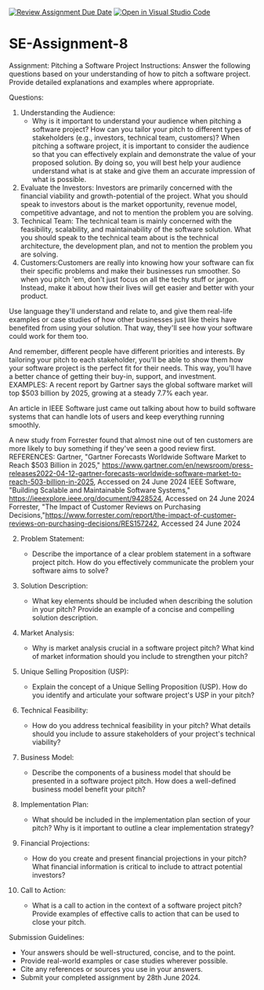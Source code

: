 [![Review Assignment Due Date](https://classroom.github.com/assets/deadline-readme-button-22041afd0340ce965d47ae6ef1cefeee28c7c493a6346c4f15d667ab976d596c.svg)](https://classroom.github.com/a/4bgukiqw)
[![Open in Visual Studio Code](https://classroom.github.com/assets/open-in-vscode-2e0aaae1b6195c2367325f4f02e2d04e9abb55f0b24a779b69b11b9e10269abc.svg)](https://classroom.github.com/online_ide?assignment_repo_id=15322948&assignment_repo_type=AssignmentRepo)
# SE-Assignment-8
 Assignment: Pitching a Software Project
 Instructions:
Answer the following questions based on your understanding of how to pitch a software project. Provide detailed explanations and examples where appropriate.

 Questions:

1. Understanding the Audience:
   - Why is it important to understand your audience when pitching a software project? How can you tailor your pitch to different types of stakeholders (e.g., investors, technical team, customers)?
When pitching a software project, it is important to consider the audience so that you can effectively explain and demonstrate the value of your proposed solution. By doing so, you will best help your audience understand what is at stake and give them an accurate impression of what is possible.
1. Evaluate the Investors:
Investors are primarily concerned with the financial viability and growth-potential of the project.
What you should speak to investors about is the market opportunity, revenue model, competitive advantage, and not to mention the problem you are solving.
2. Technical Team:
The technical team is mainly concerned with the feasibility, scalability, and maintainability of the software solution.
What you should speak to the technical team about is the technical architecture, the development plan, and not to mention the problem you are solving. 
3. Customers:Customers are really into knowing how your software can fix their specific problems and make their businesses run smoother. So when you pitch 'em, don't just focus on all the techy stuff or jargon. Instead, make it about how their lives will get easier and better with your product.

Use language they'll understand and relate to, and give them real-life examples or case studies of how other businesses just like theirs have benefited from using your solution. That way, they'll see how your software could work for them too.

And remember, different people have different priorities and interests. By tailoring your pitch to each stakeholder, you'll be able to show them how your software project is the perfect fit for their needs. This way, you'll have a better chance of getting their buy-in, support, and investment.
EXAMPLES:
A recent report by Gartner says the global software market will top $503 billion by 2025, growing at a steady 7.7% each year.

An article in IEEE Software just came out talking about how to build software systems that can handle lots of users and keep everything running smoothly.

A new study from Forrester found that almost nine out of ten customers are more likely to buy something if they've seen a good review first.
REFERENCES:
 Gartner, "Gartner Forecasts Worldwide Software Market to Reach $503 Billion in 2025," https://www.gartner.com/en/newsroom/press-releases2022-04-12-gartner-forecasts-worldwide-software-market-to-reach-503-billion-in-2025, Accessed on 24 June 2024
 IEEE Software, "Building Scalable and Maintainable Software Systems," https://ieeexplore.ieee.org/document/9428524, Accessed on 24 June 2024
 Forrester, "The Impact of Customer Reviews on Purchasing Decisions,"https://www.forrester.com/report/the-impact-of-customer-reviews-on-purchasing-decisions/RES157242, Accessed 24 June 2024


2. Problem Statement:
   - Describe the importance of a clear problem statement in a software project pitch. How do you effectively communicate the problem your software aims to solve?

3. Solution Description:
   - What key elements should be included when describing the solution in your pitch? Provide an example of a concise and compelling solution description.

4. Market Analysis:
   - Why is market analysis crucial in a software project pitch? What kind of market information should you include to strengthen your pitch?

5. Unique Selling Proposition (USP):
   - Explain the concept of a Unique Selling Proposition (USP). How do you identify and articulate your software project's USP in your pitch?

6. Technical Feasibility:
   - How do you address technical feasibility in your pitch? What details should you include to assure stakeholders of your project's technical viability?

7. Business Model:
   - Describe the components of a business model that should be presented in a software project pitch. How does a well-defined business model benefit your pitch?

8. Implementation Plan:
   - What should be included in the implementation plan section of your pitch? Why is it important to outline a clear implementation strategy?

9. Financial Projections:
   - How do you create and present financial projections in your pitch? What financial information is critical to include to attract potential investors?

10. Call to Action:
    - What is a call to action in the context of a software project pitch? Provide examples of effective calls to action that can be used to close your pitch.

 Submission Guidelines:
- Your answers should be well-structured, concise, and to the point.
- Provide real-world examples or case studies wherever possible.
- Cite any references or sources you use in your answers.
- Submit your completed assignment by 28th June 2024.


